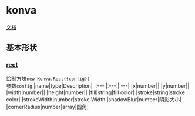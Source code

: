 # konva
[文档](https://konvajs.org/)
## 基本形状

### [rect](https://konvajs.org/docs/shapes/Rect.html)

绘制方块`new Konva.Rect({config})`  
参数`config`
|name|type|Description|
|:---:|:---:|:---|
|x|number||
|y|number||
|width|number||
|height|number||
|fill|string|fill color|
|stroke|string|stroke color|
|strokeWidth|number|stroke Width
|shadowBlur|number|阴影大小|
|cornerRadius|number\|array|圆角|
